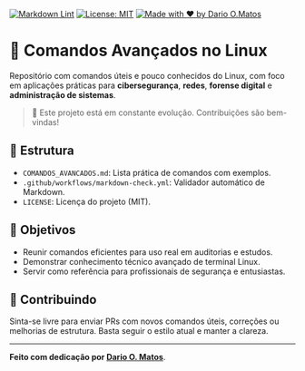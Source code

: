[![Markdown Lint](https://github.com/darioomatos/comandos-linux-avancados/actions/workflows/markdown-check.yml/badge.svg)](https://github.com/darioomatos/comandos-linux-avancados/actions)
[![License: MIT](https://img.shields.io/badge/license-MIT-blue.svg)](LICENSE)
[![Made with ❤️ by Dario O.Matos](https://img.shields.io/badge/Author-darioomatos-blueviolet)](https://github.com/darioomatos)

# 🧠 Comandos Avançados no Linux

Repositório com comandos úteis e pouco conhecidos do Linux, com foco em aplicações práticas para **cibersegurança**, **redes**, **forense digital** e **administração de sistemas**.

> 📘 Este projeto está em constante evolução. Contribuições são bem-vindas!

## 📂 Estrutura

- `COMANDOS_AVANCADOS.md`: Lista prática de comandos com exemplos.
- `.github/workflows/markdown-check.yml`: Validador automático de Markdown.
- `LICENSE`: Licença do projeto (MIT).

## 🚀 Objetivos

- Reunir comandos eficientes para uso real em auditorias e estudos.
- Demonstrar conhecimento técnico avançado de terminal Linux.
- Servir como referência para profissionais de segurança e entusiastas.

## 📌 Contribuindo

Sinta-se livre para enviar PRs com novos comandos úteis, correções ou melhorias de estrutura. Basta seguir o estilo atual e manter a clareza.

---

**Feito com dedicação por [Dario O. Matos](https://github.com/darioomatos)**.
